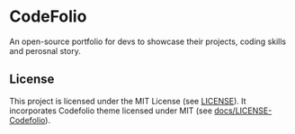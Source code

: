 # CodeFolio
An open-source portfolio for devs to showcase their projects, coding skills and perosnal story.

## License
This project is licensed under the MIT License (see [LICENSE](./LICENSE)). It incorporates Codefolio theme licensed under MIT (see [docs/LICENSE-Codefolio](./docs/LICENSE-Codefolio)).